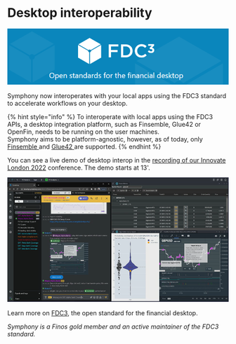 # Desktop interoperability

![](<../../.gitbook/assets/image (58).png>)

Symphony now interoperates with your local apps using the FDC3 standard to accelerate workflows on your desktop.

{% hint style="info" %}
To interoperate with local apps using the FDC3 APIs, a desktop integration platform, such as Finsemble, Glue42 or OpenFin, needs to be running on the user machines.\
Symphony aims to be platform-agnostic, however, as of today, only [Finsemble ](https://cosaic.io/finsemble/)and [Glue42 ](https://glue42.com/enterprise/)are supported.
{% endhint %}



You can see a live demo of desktop interop in the [recording of our Innovate London 2022](https://innovate.symphony.com/videos/3447) conference. The demo starts at 13'.

![Innovate London 2022](<../../.gitbook/assets/image (55).png>)

Learn more on [FDC3](https://fdc3.finos.org/), the open standard for the financial desktop.

_Symphony is a Finos gold member and an active maintainer of the FDC3 standard._


